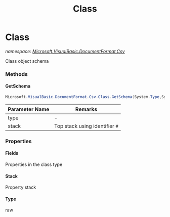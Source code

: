 ﻿---
title: Class
---

# Class
_namespace: [Microsoft.VisualBasic.DocumentFormat.Csv](N-Microsoft.VisualBasic.DocumentFormat.Csv.html)_

Class object schema



### Methods

#### GetSchema
```csharp
Microsoft.VisualBasic.DocumentFormat.Csv.Class.GetSchema(System.Type,System.String)
```


|Parameter Name|Remarks|
|--------------|-------|
|type|-|
|stack|Top stack using identifier ``#``|



### Properties

#### Fields
Properties in the class type
#### Stack
Property stack
#### Type
raw
